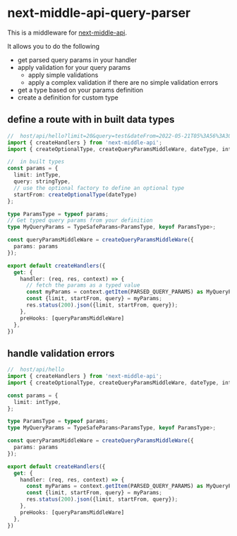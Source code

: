 # next-middle-api-query-parser

This is a middleware for [next-middle-api](https://www.npmjs.com/package/next-middle-api).

It allows you to do the following

- get parsed query params in your handler
- apply validation for your query params
  - apply simple validations 
  - apply a complex validation if there are no simple validation errors
- get a type based on your params definition
- create a definition for custom type


## define a route with in built data types

```typescript
//  host/api/hello?limit=20&query=test&dateFrom=2022-05-21T05%3A56%3A30.053Z
import { createHandlers } from 'next-middle-api';
import { createOptionalType, createQueryParamsMiddleWare, dateType, intType, stringType, TypeSafeParams, PARSED_QUERY_PARAMS } from 'next-middle-api-query-parser';

//  in built types
const params = {
  limit: intType,
  query: stringType,
  // use the optional factory to define an optional type
  startFrom: createOptionalType(dateType)
};

type ParamsType = typeof params;
// Get typed query params from your definition
type MyQueryParams = TypeSafeParams<ParamsType, keyof ParamsType>;

const queryParamsMiddleWare = createQueryParamsMiddleWare({
  params: params
});

export default createHandlers({
  get: {
    handler: (req, res, context) => {
      // fetch the params as a typed value
      const myParams = context.getItem(PARSED_QUERY_PARAMS) as MyQueryParams;
      const {limit, startFrom, query} = myParams;
      res.status(200).json({limit, startFrom, query});
    },
    preHooks: [queryParamsMiddleWare]
  },
})
```

## handle validation errors

```typescript
//  host/api/hello
import { createHandlers } from 'next-middle-api';
import { createOptionalType, createQueryParamsMiddleWare, dateType, intType, stringType, TypeSafeParams, PARSED_QUERY_PARAMS } from 'next-middle-api-query-parser';

const params = {
  limit: intType,
};

type ParamsType = typeof params;
type MyQueryParams = TypeSafeParams<ParamsType, keyof ParamsType>;

const queryParamsMiddleWare = createQueryParamsMiddleWare({
  params: params
});

export default createHandlers({
  get: {
    handler: (req, res, context) => {
      const myParams = context.getItem(PARSED_QUERY_PARAMS) as MyQueryParams;
      const {limit, startFrom, query} = myParams;
      res.status(200).json({limit, startFrom, query});
    },
    preHooks: [queryParamsMiddleWare]
  },
})
```
